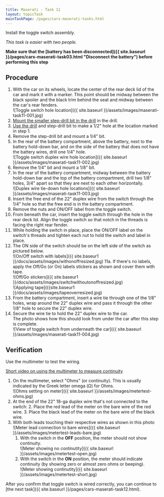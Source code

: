 ```yaml
---
title: Maserati - Task 11
layout: topicTask
mainTaskPage: /pages/cars-maserati-tasks.html
---
```


Install the toggle switch assembly.

_This task is easier with two people._

**Make sure that the [battery has been disconnected]({{ site.baseurl }}/pages/cars-maserati-task03.html "Disconnect the battery") before performing this step** 

## Procedure

1. With the car on its wheels, locate the center of the rear deck lid of the car and mark it with a marker. This point should be midway between the black spoiler and the black trim behind the seat and midway between the car's rear fenders.<br>![Toggle switch hole location]({{ site.baseurl }}/assets/images/maserati-task11-001.jpg)
2. [Mount the smaller step-drill bit in the drill](https://youtu.be/7LmCc1eyRnk) in the drill.
3. [Use the drill](https://youtu.be/EBJPVXFdtkw) and step-drill bit to make a 1/2" hole at the location marked in step 1.
4. Remove the step-drill bit and mount a 1/4" bit.
5. In the rear of the battery compartment, above the battery, next to the battery hold-down bar, and on the side of the battery that does not have the battery wires, drill one 1/4" hole.<br>![Toggle switch duplex wire hole location]({{ site.baseurl }}/assets/images/maserati-task11-002.jpg)
6. Remove the 1/4" bit and mount a 1/8" bit.
7. In the rear of the battery compartment, midway between the battery hold-down bar and the top of the battery compartment, drill two 1/8" holes, 3/4" apart so that they are next to each other horizontally.<br>![Duplex wire tie-down hole locations]({{ site.baseurl }}/assets/images/maserati-task11-003.jpg)
8. Insert the free end of the 22" duplex wire from the switch through the 1/4" hole so that the free end is in the battery compartment.
9. Remove the nuts and ON/OFF label from the toggle switch.
9. From beneath the car, insert the toggle switch through the hole in the rear deck lid. Align the toggle switch so that notch in the threads is facing the right rear fender.
10. While holding the switch in place, place the ON/OFF label on the switch's threads and tighten each nut to hold the switch and label in place.
11. The ON side of the switch should be on the left side of the switch as pictured below.<br>
![On/Off switch with labels]({{ site.baseur1 }}/docs/assets/images/withonoffresized.jpg)
 11a. If there's no labels, apply the Off/Go (or On) labels stickers as shown and cover them with tape.<br>
 ![Off/Go stickers]({{ site.baseur1 }}/docs/assets/images/switchwithoutonoffresized.jpg)<br>
 ![Applying tape]({{site.baseur1 }}/docs/assets/images/tapeoverresized.jpg)
12. From the battery compartment, insert a wire tie through one of the 1/8" holes, wrap around the 22" duplex wire and pass it through the other 1/8" hole to secure the 22" duplex wire.
13. Secure the wire tie to hold the 22" duplex wire to the car.<br>The photo shows how this should look from under the car after this step is complete. <br>![View of toggle switch from underneath the car]({{ site.baseurl }}/assets/images/maserati-task11-004.jpg)

## Verification
Use the multimeter to test the wiring.

[Short video on using the multimeter to measure continuity](https://youtu.be/x3cjTQxXr0g)

1. On the multimeter, select "Ohms" (or continuity). This is usually indicated by the Greek letter omega (&#937;) for Ohms.<br>![Ohms setting on meter]({{ site.baseurl }}/assets/images/metertest-ohms.jpg)
2. At the end of the 22" 18-ga duplex wire that's not connected to the switch: 
	2. Place the red lead of the meter on the bare wire of the red wire.
	3. Place the black lead of the meter on the bare wire of the black wire.
4. With both leads touching their respective wires as shown in this photo <br>![Meter lead connection to bare wires]({{ site.baseurl }}/assets/images/metertest-leads-bare.jpg)
	1. With the switch in the **OFF** position, the meter should not show continuity.<br>![Meter showing no continutity]({{ site.baseurl }}/assets/images/metertest-open.jpg)
	2. With the switch in the **ON** position, the meter should indicate continuity (by showing zero or almost zero ohms or beeping).<br>![Meter showing continutity]({{ site.baseurl }}/assets/images/metertest-short.jpg)

After you confirm that toggle switch is wired correctly, you can continue to [the next task]({{ site.baseurl }}/pages/cars-maserati-task12.html).
